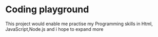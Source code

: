 # Coding playground
This project would enable me practise my Programming skills in Html, JavaScript,Node.js and i hope to expand more

 
